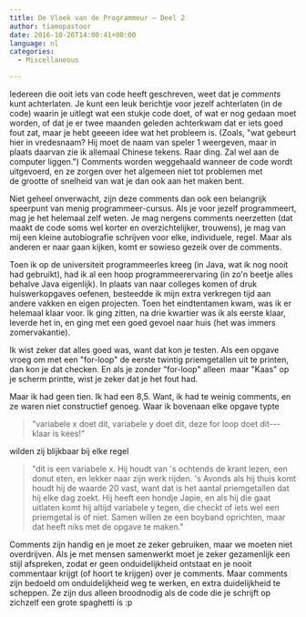 ```yaml
---
title: De Vloek van de Programmeur – Deel 2
author: tiamopastoor
date: 2016-10-26T14:00:41+00:00
language: nl
categories:
  - Miscellaneous

---
```

Iedereen die ooit iets van code heeft geschreven, weet dat je _comments_ kunt achterlaten. Je kunt een leuk berichtje voor jezelf achterlaten (in de code) waarin je uitlegt wat een stukje code doet, of wat er nog gedaan moet worden, of dat je er twee maanden geleden achterkwam dat er iets goed fout zat, maar je hebt geeeen idee wat het probleem is. (Zoals, "wat gebeurt hier in vredesnaam? Hij moet de naam van speler 1 weergeven, maar in plaats daarvan zie ik allemaal Chinese tekens. Raar ding. Zal wel aan de computer liggen.") Comments worden weggehaald wanneer de code wordt uitgevoerd, en ze zorgen over het algemeen niet tot problemen met de grootte of snelheid van wat je dan ook aan het maken bent.

Niet geheel onverwacht, zijn deze comments dan ook een belangrijk speerpunt van menig programmeer-cursus. Als je voor jezelf programmeert, mag je het helemaal zelf weten. Je mag nergens comments neerzetten (dat maakt de code soms wel korter en overzichtelijker, trouwens), je mag van mij een kleine autobiografie schrijven voor elke, individuele, regel. Maar als anderen er naar gaan kijken, komt er sowieso gezeik over de comments.


Toen ik op de universiteit programmeerles kreeg (in Java, wat ik nog nooit had gebruikt), had ik al een hoop programmeerervaring (in zo'n beetje alles behalve Java eigenlijk). In plaats van naar colleges komen of druk huiswerkopgaves oefenen, besteedde ik mijn extra verkregen tijd aan andere vakken en eigen projecten. Toen het eindtentamen kwam, was ik er helemaal klaar voor. Ik ging zitten, na drie kwartier was ik als eerste klaar, leverde het in, en ging met een goed gevoel naar huis (het was immers zomervakantie).

Ik wist zeker dat alles goed was, want dat kon je testen. Als een opgave vroeg om met een "for-loop" de eerste twintig priemgetallen uit te printen, dan kon je dat checken. En als je zonder "for-loop" alleen  maar "Kaas" op je scherm printte, wist je zeker dat je het fout had.

Maar ik had geen tien. Ik had een 8,5. Want, ik had te weinig comments, en ze waren niet constructief genoeg. Waar ik bovenaan elke opgave typte

> "variabele x doet dit, variabele y doet dit, deze for loop doet dit---klaar is kees!"

wilden zij blijkbaar bij elke regel

> "dit is een variabele x. Hij houdt van 's ochtends de krant lezen, een donut eten, en lekker naar zijn werk rijden. 's Avonds als hij thuis komt houdt hij de waarde 20 vast, want dat is het aantal priemgetallen dat hij elke dag zoekt. Hij heeft een hondje Japie, en als hij die gaat uitlaten komt hij altijd variabele y tegen, die checkt of iets wel een priemgetal is of niet. Samen willen ze een boyband oprichten, maar dat heeft niks met de opgave te maken."

Comments zijn handig en je moet ze zeker gebruiken, maar we moeten niet overdrijven. Als je met mensen samenwerkt moet je zeker gezamenlijk een stijl afspreken, zodat er geen onduidelijkheid ontstaat en je nooit commentaar krijgt (of hoort te krijgen) over je comments. Maar comments zijn bedoeld om onduidelijkheid weg te werken, en extra duidelijkheid te scheppen. Ze zijn dus alleen broodnodig als de code die je schrijft op zichzelf een grote spaghetti is :p